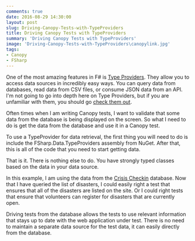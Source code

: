 ```yaml
---
comments: true
date: 2016-08-29 14:30:00
layout: post
slug: Driving-Canopy-Tests-with-TypeProviders
title: Driving Canopy Tests with TypeProviders
summary: 'Driving Canopy Tests with TypeProviders'
image: 'Driving-Canopy-Tests-with-TypeProviders\canopylink.jpg'
tags:
- Canopy
- FSharp
---
```



One of the most amazing features in F# is [Type Providers](https://docs.microsoft.com/en-us/dotnet/articles/fsharp/tutorials/type-providers/index). They allow you to access data sources in incredibly easy ways. You can query data from databases, read data from CSV files, or consume JSON data from an API.  I'm not going to go into depth here on Type Providers, but if you are unfamiliar with them, you should go [check them out](http://fsharp.github.io/FSharp.Data/index.html). 

Often times when I am writing Canopy tests, I want to validate that some data from the database is being displayed on the screen. So what I need to do is get the data from the database and use it in a Canopy test. 

To use a TypeProvider for data retrieval, the first thing you will need to do is include the FSharp.Data.TypeProviders assembly from NuGet. After that, this is all of the code that you need to start getting data.

<script src="https://gist.github.com/pottereric/c9ede1854d5c89dfa1650e5096331388.js"></script>

That is it. There is nothing else to do. You have strongly typed classes based on the data in your data source. 

In this example, I am using the data from the [Crisis Checkin](http://www.htbox.org/) database. Now that I have queried the list of disasters, I could easily right a test that ensures that all of the disasters are listed on the site. Or I could right tests that ensure that volunteers can register for disasters that are currently open. 

Driving tests from the database allows the tests to use relevant information that stays up to date with the web application under test. There is no need to maintain a separate data source for the test data, it can easily directly from the database. 
